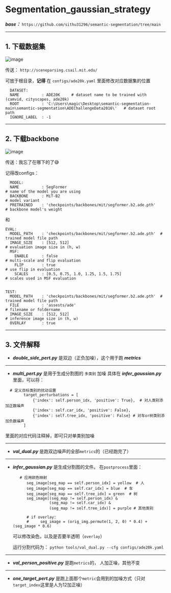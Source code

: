 # Segmentation_gaussian_strategy

***base：***
`https://github.com/sithu31296/semantic-segmentation/tree/main`

---
## 1. 下载数据集
![image](https://github.com/user-attachments/assets/3bfcbd4b-30ce-485f-8991-070c8cab088e)

传送： `http://sceneparsing.csail.mit.edu/`

可放于根目录，**记得** 在 `configs/ade20k.yaml` 里面修改对应数据集的位置
```
  DATASET:
  NAME          : ADE20K     # dataset name to be trained with (camvid, cityscapes, ade20k)
  ROOT          : 'C:\Users\magic\Desktop\semantic-segmentation-main\semantic-segmentation\ADEChallengeData2016\'   # dataset root path
  IGNORE_LABEL  : -1
```


---
## 2. 下载backbone
![image](https://github.com/user-attachments/assets/585e5c1e-872f-4e9a-b342-e04479847ccc)

传送：我忘了在哪下的了😅

记得改configs：
```
  MODEL:                                    
  NAME          : SegFormer                                           # name of the model you are using
  BACKBONE      : MiT-B2                                                  # model variant
  PRETRAINED    : 'checkpoints/backbones/mit/segformer.b2.ade.pth'              # backbone model's weight
```
和
```
EVAL:
  MODEL_PATH    : 'checkpoints/backbones/mit/segformer.b2.ade.pth'  # trained model file path
  IMAGE_SIZE    : [512, 512]                                                            # evaluation image size in (h, w)                       
  MSF: 
    ENABLE      : false                                                                 # multi-scale and flip evaluation  
    FLIP        : true                                                                  # use flip in evaluation  
    SCALES      : [0.5, 0.75, 1.0, 1.25, 1.5, 1.75]                                     # scales used in MSF evaluation                


TEST:
  MODEL_PATH    : 'checkpoints/backbones/mit/segformer.b2.ade.pth'  # trained model file path
  FILE          : 'assests/ade'                                                         # filename or foldername 
  IMAGE_SIZE    : [512, 512]                                                            # inference image size in (h, w)
  OVERLAY       : true       
```

---
## 3. 文件解释
- ***double_side_pert.py*** 是双边（正负加噪），这个用于跑 ***metrics***

---
- ***multi_pert.py*** 是用于生成分割图的 `多类别` 加噪
具体在 ***infer_gaussian.py*** 里面，可以将：
```
  # 定义目标类别的扰动设置
        target_perturbations = [
            {'index': self.person_idx, 'positive': True},  # 对人类别添加正数噪声
            {'index': self.car_idx, 'positive': False},
            {'index': self.tree_idx, 'positive': False} # 对车or树类别添加负数噪声
        ]
```
里面的对应代码注释掉，即可只对单类别加噪

---
- ***val_dual.py*** 是跑双边噪声的全部`metrics`的（已经跑完了）

---
- ***infer_gaussian.py*** 是生成分割图的文件。
  在`postprocess`里面：
  ```
     # 应用颜色映射
        seg_image[seg_map == self.person_idx] = yellow  # 人
        seg_image[seg_map == self.car_idx] = blue  # 车
        seg_image[seg_map == self.tree_idx] = green  # 树
        seg_image[(seg_map != self.person_idx) &
                  (seg_map != self.car_idx) &
                  (seg_map != self.tree_idx)] = purple # 其他类别

        # if overlay:
        #     seg_image = (orig_img.permute(1, 2, 0) * 0.4) + (seg_image * 0.6)
  ```
  可以修改染色，以及是否要半透明（`overlay`）

  运行分割代码为： `python tools/val_dual.py --cfg configs/ade20k.yaml`

---
- ***val_person_positive.py*** 是跑`metrics`的， 人加正噪，其他不变

---
- ***one_target_pert.py*** 是跑上面那个`metric`会用到的加噪方式（只对`target_index`这里是人为12加正噪）
